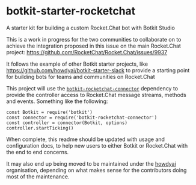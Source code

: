 # botkit-starter-rocketchat
A starter kit for building a custom Rocket.Chat bot with Botkit Studio

This is a work in progress for the two communities to collaborate on to achieve the integration proposed in this issue on the main Rocket.Chat project: https://github.com/RocketChat/Rocket.Chat/issues/9937

It follows the example of other Botkit starter projects, like https://github.com/howdyai/botkit-starter-slack to provide a starting point for building bots for teams and communities on Rocket.Chat

This project will use the [`botkit-rocketchat-connector`](https://github.com/RocketChat/botkit-rocketchat-connector) dependency to provide the controller access to Rocket.Chat message streams, methods and events. Something like the following:

```
const Botkit = require('botkit')
const connector = require('botkit-rocketchat-connector')
const controller = connector(Botkit, options)
controller.startTicking()
```

When complete, this readme should be updated with usage and configuration docs, to help new users to either Botkit or Rocket.Chat with the end to end concerns.

It may also end up being moved to be maintained under the [howdyai](https://github.com/howdyai) organisation, depending on what makes sense for the contributors doing most of the maintenance.
